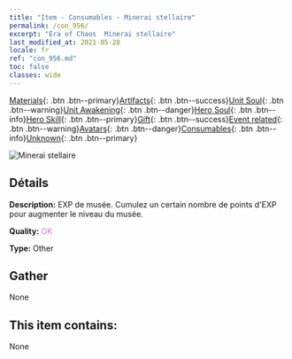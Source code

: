 ```yaml
---
title: "Item - Consumables - Minerai stellaire"
permalink: /con_956/
excerpt: "Era of Chaos  Minerai stellaire"
last_modified_at: 2021-05-28
locale: fr
ref: "con_956.md"
toc: false
classes: wide
---
```

 [Materials](/ItemsFR/){: .btn .btn--primary}[Artifacts](/ItemsFR/Artifacts/){: .btn .btn--success}[Unit Soul](/ItemsFR/UnitSoul/){: .btn .btn--warning}[Unit Awakening](/ItemsFR/UnitAwakening/){: .btn .btn--danger}[Hero Soul](/ItemsFR/HeroSoul/){: .btn .btn--info}[Hero Skill](/ItemsFR/HeroSkill/){: .btn .btn--primary}[Gift](/ItemsFR/Gift/){: .btn .btn--success}[Event related](/ItemsFR/Events/){: .btn .btn--warning}[Avatars](/ItemsFR/Avatars/){: .btn .btn--danger}[Consumables](/ItemsFR/Consumables/){: .btn .btn--info}[Unknown](/ItemsFR/Unknown/){: .btn .btn--primary}

 ![Minerai stellaire](/images/t/i_40051.png)

## Détails
 **Description:** EXP de musée. Cumulez un certain nombre de points d'EXP pour augmenter le niveau du musée.

 **Quality:** <span style="color: #DA70D6">OK</span>

 **Type:** Other

## Gather

  None

## This item contains:

  None

